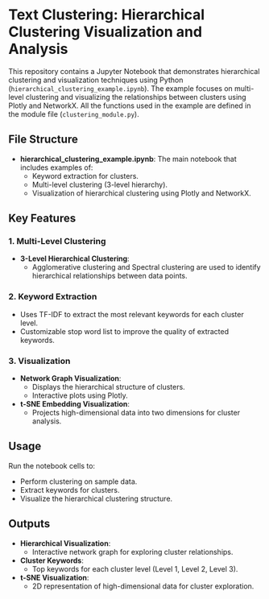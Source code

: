 # Text Clustering: Hierarchical Clustering Visualization and Analysis

This repository contains a Jupyter Notebook that demonstrates hierarchical clustering and visualization techniques using Python (`hierarchical_clustering_example.ipynb`). The example focuses on multi-level clustering and visualizing the relationships between clusters using Plotly and NetworkX. All the functions used in the example are defined in the module file (`clustering_module.py`).

## File Structure

- **hierarchical_clustering_example.ipynb**: The main notebook that includes examples of:
  - Keyword extraction for clusters.
  - Multi-level clustering (3-level hierarchy).
  - Visualization of hierarchical clustering using Plotly and NetworkX.

## Key Features

### 1. Multi-Level Clustering
- **3-Level Hierarchical Clustering**:
  - Agglomerative clustering and Spectral clustering are used to identify hierarchical relationships between data points.

### 2. Keyword Extraction
- Uses TF-IDF to extract the most relevant keywords for each cluster level.
- Customizable stop word list to improve the quality of extracted keywords.

### 3. Visualization
- **Network Graph Visualization**:
  - Displays the hierarchical structure of clusters.
  - Interactive plots using Plotly.
- **t-SNE Embedding Visualization**:
  - Projects high-dimensional data into two dimensions for cluster analysis.


## Usage

 Run the notebook cells to:
   - Perform clustering on sample data.
   - Extract keywords for clusters.
   - Visualize the hierarchical clustering structure.

## Outputs

- **Hierarchical Visualization**:
  - Interactive network graph for exploring cluster relationships.
- **Cluster Keywords**:
  - Top keywords for each cluster level (Level 1, Level 2, Level 3).
- **t-SNE Visualization**:
  - 2D representation of high-dimensional data for cluster exploration.

